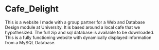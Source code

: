 # Cafe_Delight
This is a website I made with a group partner for a Web and Database Design module at University. It is based around a local cafe that we hypothesized. The full zip and sql database is available to be downloaded. This is a fully functioning website with dynamically displayed information from a MySQL Database.
